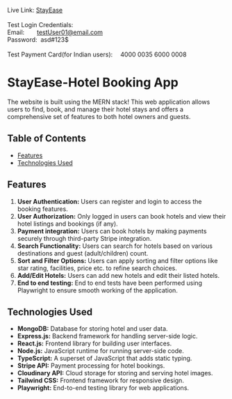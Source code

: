 Live Link: [StayEase](https://mern-booking-app-hxcp.onrender.com/)</br>
</br>Test Login Credentials:</br>
Email: &ensp;&emsp; testUser01@email.com </br>
Password: &nbsp;asd#123$ </br>
</br>Test Payment Card(for Indian users):&emsp; 4000 0035 6000 0008</br>


# StayEase-Hotel Booking App
The website is built using the MERN stack! This web application allows users to find, book, and manage their hotel stays and offers a comprehensive set of features to both hotel owners and guests.

## Table of Contents
- [Features](#features)
- [Technologies Used](#technologies-used)



## Features
1. **User Authentication:** Users can register and login to access the booking features.
2. **User Authorization:** Only logged in users can book hotels and view their hotel listings and bookings (if any).
3. **Payment integration:** Users can book hotels by making payments securely through third-party Stripe integration. 
4. **Search Functionality:** Users can search for hotels based on various destinations and guest (adult/children) count.
5. **Sort and Filter Options:** Users can apply sorting and filter options like star rating, facilities, price etc. to refine search choices.
6. **Add/Edit Hotels:** Users can add new hotels and edit their listed hotels.
7. **End to end testing:** End to end tests have been performed using Playwright to ensure smooth working of the application.


## Technologies Used
- **MongoDB:** Database for storing hotel and user data.
- **Express.js:** Backend framework for handling server-side logic.
- **React.js:** Frontend library for building user interfaces.
- **Node.js:** JavaScript runtime for running server-side code.
- **TypeScript:** A superset of JavaScript that adds static typing.
- **Stripe API:** Payment processing for hotel bookings.
- **Cloudinary API:** Cloud storage for storing and serving hotel images.
- **Tailwind CSS:** Frontend framework for responsive design.
- **Playwright:** End-to-end testing library for web applications.




